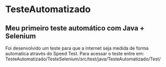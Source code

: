 # TesteAutomatizado
## Meu primeiro teste automático com Java + Selenium

Foi desenvolvido um teste para que a internet seja medida de forma automatica através do Speed Test.
Para acessar o teste entre em: TesteAutomatizado/TesteSelenium/src/test/java/TesteAutomatizado/Test/
